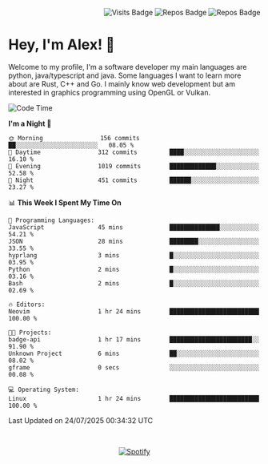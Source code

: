 <p align="right">
  <img src="https://github-badges-api-l4jk.vercel.app/api/visits/Alextibtab/Alextibtab" alt="Visits Badge">
  <img src="https://img.shields.io/badge/dynamic/json?url=https%3A%2F%2Fapi.github.com%2Fusers%2FAlextibtab&query=%24.public_repos&label=Repos" alt="Repos Badge">
  <img src="https://github-badges-api-l4jk.vercel.app/api/years/Alextibtab" alt="Repos Badge">
</p>

<h1 align="left">Hey, I'm Alex! 💽 </h1>

Welcome to my profile, I'm a software developer my main languages are python, java/typescript and java. Some languages I want to learn more about are Rust, C++ and Go. I mainly know web development but am interested in graphics programming using OpenGL or Vulkan.

<!--START_SECTION:waka-->
![Code Time](http://img.shields.io/badge/Code%20Time-169%20hrs%2029%20mins-blue)

**I'm a Night 🦉** 

```text
🌞 Morning                156 commits         ██░░░░░░░░░░░░░░░░░░░░░░░   08.05 % 
🌆 Daytime                312 commits         ████░░░░░░░░░░░░░░░░░░░░░   16.10 % 
🌃 Evening                1019 commits        █████████████░░░░░░░░░░░░   52.58 % 
🌙 Night                  451 commits         ██████░░░░░░░░░░░░░░░░░░░   23.27 % 
```


📊 **This Week I Spent My Time On** 

```text
💬 Programming Languages: 
JavaScript               45 mins             ██████████████░░░░░░░░░░░   54.21 % 
JSON                     28 mins             ████████░░░░░░░░░░░░░░░░░   33.55 % 
hyprlang                 3 mins              █░░░░░░░░░░░░░░░░░░░░░░░░   03.95 % 
Python                   2 mins              █░░░░░░░░░░░░░░░░░░░░░░░░   03.16 % 
Bash                     2 mins              █░░░░░░░░░░░░░░░░░░░░░░░░   02.69 % 

🔥 Editors: 
Neovim                   1 hr 24 mins        █████████████████████████   100.00 % 

🐱‍💻 Projects: 
badge-api                1 hr 17 mins        ███████████████████████░░   91.90 % 
Unknown Project          6 mins              ██░░░░░░░░░░░░░░░░░░░░░░░   08.02 % 
gframe                   0 secs              ░░░░░░░░░░░░░░░░░░░░░░░░░   00.08 % 

💻 Operating System: 
Linux                    1 hr 24 mins        █████████████████████████   100.00 % 
```


 Last Updated on 24/07/2025 00:34:32 UTC
<!--END_SECTION:waka-->
&nbsp;<div align="center">
  [![Spotify](https://spotify-now-playing-wine-six.vercel.app/api/spotify?border_color=ffffff)](https://open.spotify.com/user/pmo1v2ejnt42kgp5jar5drtag)
</div>

